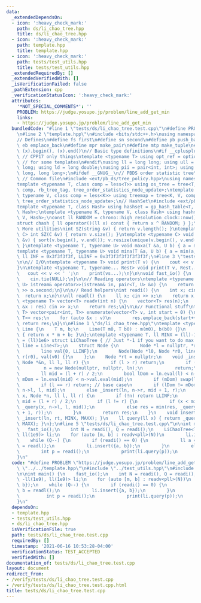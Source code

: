 ```yaml
---
data:
  _extendedDependsOn:
  - icon: ':heavy_check_mark:'
    path: ds/li_chao_tree.hpp
    title: ds/li_chao_tree.hpp
  - icon: ':heavy_check_mark:'
    path: template.hpp
    title: template.hpp
  - icon: ':heavy_check_mark:'
    path: tests/test_utils.hpp
    title: tests/test_utils.hpp
  _extendedRequiredBy: []
  _extendedVerifiedWith: []
  _isVerificationFailed: false
  _pathExtension: cpp
  _verificationStatusIcon: ':heavy_check_mark:'
  attributes:
    '*NOT_SPECIAL_COMMENTS*': ''
    PROBLEM: https://judge.yosupo.jp/problem/line_add_get_min
    links:
    - https://judge.yosupo.jp/problem/line_add_get_min
  bundledCode: "#line 1 \"tests/ds/li_chao_tree.test.cpp\"\n#define PROBLEM \"https://judge.yosupo.jp/problem/line_add_get_min\"\
    \n#line 2 \"template.hpp\"\n#include <bits/stdc++.h>\nusing namespace std;\n\n\
    // Defines\n#define fs first\n#define sn second\n#define pb push_back\n#define\
    \ eb emplace_back\n#define mpr make_pair\n#define mtp make_tuple\n#define all(x)\
    \ (x).begin(), (x).end()\n// Basic type definitions\n#if __cplusplus == 201703L\
    \ // CPP17 only things\ntemplate <typename T> using opt_ref = optional<reference_wrapper<T>>;\
    \ // for some templates\n#endif\nusing ll = long long; using ull = unsigned long\
    \ long; using ld = long double;\nusing pii = pair<int, int>; using pll = pair<long\
    \ long, long long>;\n#ifdef __GNUG__\n// PBDS order statistic tree\n#include <ext/pb_ds/assoc_container.hpp>\
    \ // Common file\n#include <ext/pb_ds/tree_policy.hpp>\nusing namespace __gnu_pbds;\n\
    template <typename T, class comp = less<T>> using os_tree = tree<T, null_type,\
    \ comp, rb_tree_tag, tree_order_statistics_node_update>;\ntemplate <typename K,\
    \ typename V, class comp = less<K>> using treemap = tree<K, V, comp, rb_tree_tag,\
    \ tree_order_statistics_node_update>;\n// HashSet\n#include <ext/pb_ds/assoc_container.hpp>\n\
    template <typename T, class Hash> using hashset = gp_hash_table<T, null_type,\
    \ Hash>;\ntemplate <typename K, typename V, class Hash> using hashmap = gp_hash_table<K,\
    \ V, Hash>;\nconst ll RANDOM = chrono::high_resolution_clock::now().time_since_epoch().count();\n\
    struct chash { ll operator()(ll x) const { return x ^ RANDOM; } };\n#endif\n//\
    \ More utilities\nint SZ(string &v) { return v.length(); }\ntemplate <typename\
    \ C> int SZ(C &v) { return v.size(); }\ntemplate <typename C> void UNIQUE(vector<C>\
    \ &v) { sort(v.begin(), v.end()); v.resize(unique(v.begin(), v.end()) - v.begin());\
    \ }\ntemplate <typename T, typename U> void maxa(T &a, U b) { a = max(a, b); }\n\
    template <typename T, typename U> void mina(T &a, U b) { a = min(a, b); }\nconst\
    \ ll INF = 0x3f3f3f3f, LLINF = 0x3f3f3f3f3f3f3f3f;\n#line 3 \"tests/test_utils.hpp\"\
    \n\n// I/O\ntemplate <typename T> void print(T v) {\n    cout << v << '\\n';\n\
    }\n\ntemplate <typename T, typename... Rest> void print(T v, Rest... vs) {\n \
    \   cout << v << ' ';\n    print(vs...);\n}\n\nvoid fast_io() {\n    ios_base::sync_with_stdio(false);\n\
    \    cin.tie(NULL);\n}\n\n// Reading operators\ntemplate <typename T, typename\
    \ U> istream& operator>>(istream& in, pair<T, U> &o) {\n    return in >> o.first\
    \ >> o.second;\n}\n\n// Read helpers\nint readi() {\n    int x; cin >> x;\n  \
    \  return x;\n}\n\nll readl() {\n    ll x; cin >> x;\n    return x;\n}\n\ntemplate\
    \ <typename T> vector<T> readv(int n) {\n    vector<T> res(n);\n    for (auto\
    \ &x : res) cin >> x;\n    return res;\n}\n\n// Functional stuff\ntemplate <typename\
    \ T> vector<pair<int, T>> enumerate(vector<T> v, int start = 0) {\n    vector<pair<int,\
    \ T>> res;\n    for (auto &x : v)\n        res.emplace_back(start++, x);\n   \
    \ return res;\n}\n\n#line 1 \"ds/li_chao_tree.hpp\"\ntemplate <typename T> struct\
    \ Line {\n    T m, b;\n    Line(T m0, T b0) : m(m0), b(b0) {}\n    T eval(T x)\
    \ { return x * m + b; }\n};\ntemplate <typename T, ll MINX = (ll)-1e6, ll MAXX\
    \ = (ll)1e6> struct LiChaoTree { // Just *-1 if you want to do max lol\n    using\
    \ line = Line<T>;\n    struct Node {\n        Node *l = nullptr, *r = nullptr;\n\
    \        line val{0, LLINF};\n        Node(Node *l0, Node *r0, line v0) : l(l0),\
    \ r(r0), val(v0) {}\n    };\n    Node *rt = nullptr;\n    void _insert(line ln,\
    \ Node *&n, ll l, ll r) {\n        if (l > r) return;\n        if (!n) {\n   \
    \         n = new Node(nullptr, nullptr, ln);\n            return;\n        }\n\
    \        ll mid = (l + r) / 2;\n        bool lDom = ln.eval(l) < n->val.eval(l),\
    \ mDom = ln.eval(mid) < n->val.eval(mid);\n        if (mDom) swap(ln, n->val);\n\
    \        if (l == r) return; // base case\n        if (lDom != mDom) _insert(ln,\
    \ n->l, l, mid);\n        else _insert(ln, n->r, mid + 1, r);\n    }\n    ll _query(ll\
    \ x, Node *n, ll l, ll r) {\n        if (!n) return LLINF;\n        ll res = n->val.eval(x),\
    \ mid = (l + r) / 2;\n        if (l != r) {\n            if (x < mid) res = min(res,\
    \ _query(x, n->l, l, mid));\n            else res = min(res, _query(x, n->r, mid\
    \ + 1, r));\n        }\n        return res;\n    }\n    void insert(line ln) {\
    \ _insert(ln, rt, MINX, MAXX); }\n    ll query(ll x) { return _query(x, rt, MINX,\
    \ MAXX); }\n};\n#line 5 \"tests/ds/li_chao_tree.test.cpp\"\n\nint main() {\n \
    \   fast_io();\n    int N = readi(), Q = readi();\n    LiChaoTree<ll, -ll(1e9),\
    \ ll(1e9)> li;\n    for (auto [m, b] : readv<pll>(N))\n        li.insert({m, b});\n\
    \    while (Q--) {\n        if (readi() == 0) {\n            ll a = readl(), b\
    \ = readl();\n            li.insert({a, b});\n        }\n        else {\n    \
    \        int p = readi();\n            print(li.query(p));\n        }\n    }\n\
    }\n"
  code: "#define PROBLEM \"https://judge.yosupo.jp/problem/line_add_get_min\"\n#include\
    \ \"../../template.hpp\"\n#include \"../test_utils.hpp\"\n#include \"../../ds/li_chao_tree.hpp\"\
    \n\nint main() {\n    fast_io();\n    int N = readi(), Q = readi();\n    LiChaoTree<ll,\
    \ -ll(1e9), ll(1e9)> li;\n    for (auto [m, b] : readv<pll>(N))\n        li.insert({m,\
    \ b});\n    while (Q--) {\n        if (readi() == 0) {\n            ll a = readl(),\
    \ b = readl();\n            li.insert({a, b});\n        }\n        else {\n  \
    \          int p = readi();\n            print(li.query(p));\n        }\n    }\n\
    }\n"
  dependsOn:
  - template.hpp
  - tests/test_utils.hpp
  - ds/li_chao_tree.hpp
  isVerificationFile: true
  path: tests/ds/li_chao_tree.test.cpp
  requiredBy: []
  timestamp: '2021-06-16 10:53:28-04:00'
  verificationStatus: TEST_ACCEPTED
  verifiedWith: []
documentation_of: tests/ds/li_chao_tree.test.cpp
layout: document
redirect_from:
- /verify/tests/ds/li_chao_tree.test.cpp
- /verify/tests/ds/li_chao_tree.test.cpp.html
title: tests/ds/li_chao_tree.test.cpp
---
```

